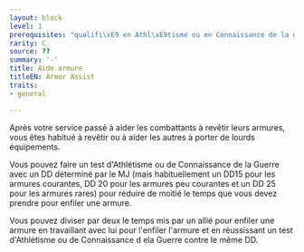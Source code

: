 ```yaml
---
layout: block
level: 1
prerequisites: "qualifi\xE9 en Athl\xE9tisme ou en Connaissance de la guerre"
rarity: C
source: ??
summary: '-'
title: Aide armure
titleEN: Armor Assist
traits:
- general

---
```


<p>Après votre service passé à aider les combattants à revêtir leurs armures, vous êtes habitué à revêtir ou à aider les autres à porter de lourds équipements.</p>
<p>Vous pouvez faire un test d'Athlétisme ou de Connaissance de la Guerre avec un DD déterminé par le MJ (mais habituellement un DD15 pour les armures courantes, DD 20 pour les armures peu courantes et un DD 25 pour les armures rares) pour réduire de moitié le temps que vous devez prendre pour enfiler une armure.</p>
<p>Vous pouvez diviser par deux le temps mis par un allié pour enfiler une armure en travaillant avec lui pour l'enfiler l'armure et en réussissant un test d'Athlétisme ou de Connaissance d ela Guerre contre le même DD.</p>